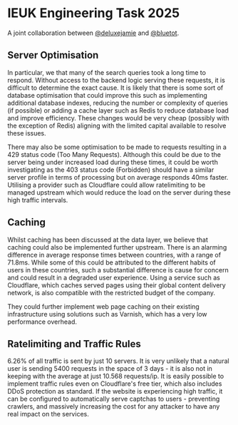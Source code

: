 # IEUK Engineering Task 2025

A joint collaboration between [@deluxejamie](https://github.com/deluxejamie) and [@bluetot](https://github.com/bluetot).

## Server Optimisation

In particular, we that many of the search queries took a long time to respond. Without access to the backend logic serving these requests, it is difficult to determine the exact cause. It is likely that there is some sort of database optimisation that could improve this such as implementing additional database indexes, reducing the number or complexity of queries (if possible) or adding a cache layer such as Redis to reduce database load and improve efficiency. These changes would be very cheap (possibly with the exception of Redis) aligning with the limited capital available to resolve these issues.

There may also be some optimisation to be made to requests resulting in a 429 status code (Too Many Requests). Although this could be due to the server being under increased load during these times, it could be worth investigating as the 403 status code (Forbidden) should have a similar server profile in terms of processing but on average responds 40ms faster. Utilising a provider such as Cloudflare could allow ratelimiting to be managed upstream which would reduce the load on the server during these high traffic intervals.

## Caching

Whilst caching has been discussed at the data layer, we believe that caching could also be implemented further upstream. There is an alarming difference in average response times between countries, with a range of 71.8ms. While some of this could be attributed to the different habits of users in these countries, such a substantial difference is cause for concern and could result in a degraded user experience. Using a service such as Cloudflare, which caches served pages using their global content delivery network, is also compatible with the restricted budget of the company.

They could further implement web page caching on their existing infrastructure using solutions such as Varnish, which has a very low performance overhead.

## Ratelimiting and Traffic Rules

6.26% of all traffic is sent by just 10 servers. It is very unlikely that a natural user is sending 5400 requests in the space of 3 days - it is also not in keeping with the average at just 10.568 requests/ip. It is easily possible to implement traffic rules even on Cloudflare's free tier, which also includes DDoS protection as standard. If the website is experiencing high traffic, it can be configured to automatically serve captchas to users - preventing crawlers, and massively increasing the cost for any attacker to have any real impact on the services.
